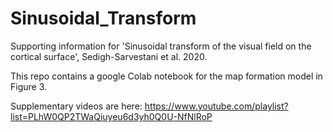 # Sinusoidal_Transform
Supporting information for 'Sinusoidal transform of the visual field on the cortical surface', Sedigh-Sarvestani et al. 2020.

This repo contains a google Colab notebook for the map formation model in Figure 3. 

Supplementary videos are here: https://www.youtube.com/playlist?list=PLhW0QP2TWaQiuyeu6d3yh0Q0U-NfNlRoP
